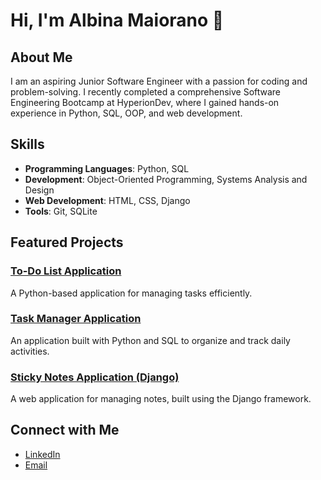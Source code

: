 # Hi, I'm Albina Maiorano 👋

## About Me
I am an aspiring Junior Software Engineer with a passion for coding and problem-solving. I recently completed a comprehensive Software Engineering Bootcamp at HyperionDev, where I gained hands-on experience in Python, SQL, OOP, and web development.

## Skills
- **Programming Languages**: Python, SQL
- **Development**: Object-Oriented Programming, Systems Analysis and Design
- **Web Development**: HTML, CSS, Django
- **Tools**: Git, SQLite

## Featured Projects
### [To-Do List Application](https://github.com/albinamaiorano/to-do-list-application)
A Python-based application for managing tasks efficiently.

### [Task Manager Application](https://github.com/albinamaiorano/task-manager-application)
An application built with Python and SQL to organize and track daily activities.

### [Sticky Notes Application (Django)](https://github.com/albinamaiorano/sticky-notes-application)
A web application for managing notes, built using the Django framework.

## Connect with Me
- [LinkedIn](https://www.linkedin.com/in/albina-maiorano/)
- [Email](mailto:albamaiorano@gmail.com)